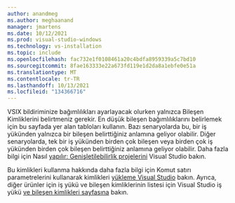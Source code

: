 ```yaml
---
author: anandmeg
ms.author: meghaanand
manager: jmartens
ms.date: 10/12/2021
ms.prod: visual-studio-windows
ms.technology: vs-installation
ms.topic: include
ms.openlocfilehash: fac732e1f0108461a20c4bdfa8959339a5c7bd10
ms.sourcegitcommit: 8fae163333e22a673fd119e1d2da8a1ebfe0e51a
ms.translationtype: MT
ms.contentlocale: tr-TR
ms.lasthandoff: 10/13/2021
ms.locfileid: "134366716"
---
```

VSIX bildiriminize bağımlılıkları ayarlayacak olurken yalnızca Bileşen Kimliklerini belirtmeniz gerekir. En düşük bileşen bağımlılıklarını belirlemek için bu sayfada yer alan tabloları kullanın. Bazı senaryolarda bu, bir iş yükünden yalnızca bir bileşen belirttiğiniz anlamına geliyor olabilir. Diğer senaryolarda, tek bir iş yükünden birden çok bileşen veya birden çok iş yükünden birden çok bileşen belirttiğiniz anlamına geliyor olabilir. Daha fazla bilgi için Nasıl [yapılır: Genişletilebilirlik projelerini](../../extensibility/migration/update-visual-studio-extension.md) Visual Studio bakın.

Bu kimlikleri kullanma hakkında daha fazla bilgi için Komut satırı parametrelerini kullanarak kimlikleri [yükleme Visual Studio](../use-command-line-parameters-to-install-visual-studio.md) bakın. Ayrıca, diğer ürünler için iş yükü ve bileşen kimliklerinin listesi için Visual Studio iş yükü [ve bileşen kimlikleri sayfasına](../workload-and-component-ids.md) bakın.
